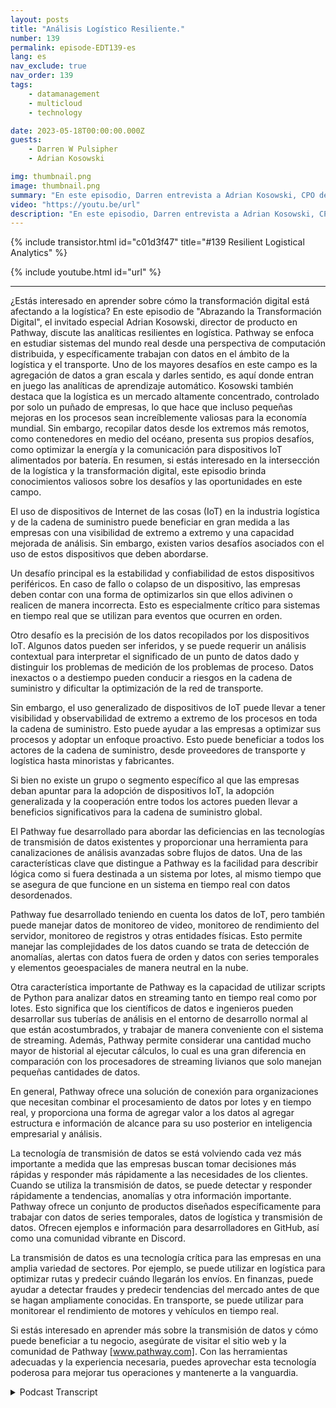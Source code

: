 ```yaml
---
layout: posts
title: "Análisis Logístico Resiliente."
number: 139
permalink: episode-EDT139-es
lang: es
nav_exclude: true
nav_order: 139
tags:
    - datamanagement
    - multicloud
    - technology

date: 2023-05-18T00:00:00.000Z
guests:
    - Darren W Pulsipher
    - Adrian Kosowski

img: thumbnail.png
image: thumbnail.png
summary: "En este episodio, Darren entrevista a Adrian Kosowski, CPO de Pathway, sobre su capacidad única para manejar datos logísticos desde el borde en entornos DDIL con análisis en tiempo real."
video: "https://youtu.be/url"
description: "En este episodio, Darren entrevista a Adrian Kosowski, CPO de Pathway, sobre su capacidad única para manejar datos logísticos desde el borde en entornos DDIL con análisis en tiempo real."
---
```


<div>
{% include transistor.html id="c01d3f47" title="#139 Resilient Logistical Analytics" %}

{% include youtube.html id="url" %}
</div>

---

¿Estás interesado en aprender sobre cómo la transformación digital está afectando a la logística? En este episodio de "Abrazando la Transformación Digital", el invitado especial Adrian Kosowski, director de producto en Pathway, discute las analíticas resilientes en logística. Pathway se enfoca en estudiar sistemas del mundo real desde una perspectiva de computación distribuida, y específicamente trabajan con datos en el ámbito de la logística y el transporte. Uno de los mayores desafíos en este campo es la agregación de datos a gran escala y darles sentido, es aquí donde entran en juego las analíticas de aprendizaje automático. Kosowski también destaca que la logística es un mercado altamente concentrado, controlado por solo un puñado de empresas, lo que hace que incluso pequeñas mejoras en los procesos sean increíblemente valiosas para la economía mundial. Sin embargo, recopilar datos desde los extremos más remotos, como contenedores en medio del océano, presenta sus propios desafíos, como optimizar la energía y la comunicación para dispositivos IoT alimentados por batería. En resumen, si estás interesado en la intersección de la logística y la transformación digital, este episodio brinda conocimientos valiosos sobre los desafíos y las oportunidades en este campo.

El uso de dispositivos de Internet de las cosas (IoT) en la industria logística y de la cadena de suministro puede beneficiar en gran medida a las empresas con una visibilidad de extremo a extremo y una capacidad mejorada de análisis. Sin embargo, existen varios desafíos asociados con el uso de estos dispositivos que deben abordarse.

Un desafío principal es la estabilidad y confiabilidad de estos dispositivos periféricos. En caso de fallo o colapso de un dispositivo, las empresas deben contar con una forma de optimizarlos sin que ellos adivinen o realicen de manera incorrecta. Esto es especialmente crítico para sistemas en tiempo real que se utilizan para eventos que ocurren en orden.

Otro desafío es la precisión de los datos recopilados por los dispositivos IoT. Algunos datos pueden ser inferidos, y se puede requerir un análisis contextual para interpretar el significado de un punto de datos dado y distinguir los problemas de medición de los problemas de proceso. Datos inexactos o a destiempo pueden conducir a riesgos en la cadena de suministro y dificultar la optimización de la red de transporte.

Sin embargo, el uso generalizado de dispositivos de IoT puede llevar a tener visibilidad y observabilidad de extremo a extremo de los procesos en toda la cadena de suministro. Esto puede ayudar a las empresas a optimizar sus procesos y adoptar un enfoque proactivo. Esto puede beneficiar a todos los actores de la cadena de suministro, desde proveedores de transporte y logística hasta minoristas y fabricantes.

Si bien no existe un grupo o segmento específico al que las empresas deban apuntar para la adopción de dispositivos IoT, la adopción generalizada y la cooperación entre todos los actores pueden llevar a beneficios significativos para la cadena de suministro global.

El Pathway fue desarrollado para abordar las deficiencias en las tecnologías de transmisión de datos existentes y proporcionar una herramienta para canalizaciones de análisis avanzadas sobre flujos de datos. Una de las características clave que distingue a Pathway es la facilidad para describir lógica como si fuera destinada a un sistema por lotes, al mismo tiempo que se asegura de que funcione en un sistema en tiempo real con datos desordenados.

Pathway fue desarrollado teniendo en cuenta los datos de IoT, pero también puede manejar datos de monitoreo de video, monitoreo de rendimiento del servidor, monitoreo de registros y otras entidades físicas. Esto permite manejar las complejidades de los datos cuando se trata de detección de anomalías, alertas con datos fuera de orden y datos con series temporales y elementos geoespaciales de manera neutral en la nube.

Otra característica importante de Pathway es la capacidad de utilizar scripts de Python para analizar datos en streaming tanto en tiempo real como por lotes. Esto significa que los científicos de datos e ingenieros pueden desarrollar sus tuberías de análisis en el entorno de desarrollo normal al que están acostumbrados, y trabajar de manera conveniente con el sistema de streaming. Además, Pathway permite considerar una cantidad mucho mayor de historial al ejecutar cálculos, lo cual es una gran diferencia en comparación con los procesadores de streaming livianos que solo manejan pequeñas cantidades de datos.

En general, Pathway ofrece una solución de conexión para organizaciones que necesitan combinar el procesamiento de datos por lotes y en tiempo real, y proporciona una forma de agregar valor a los datos al agregar estructura e información de alcance para su uso posterior en inteligencia empresarial y análisis.

La tecnología de transmisión de datos se está volviendo cada vez más importante a medida que las empresas buscan tomar decisiones más rápidas y responder más rápidamente a las necesidades de los clientes. Cuando se utiliza la transmisión de datos, se puede detectar y responder rápidamente a tendencias, anomalías y otra información importante. Pathway ofrece un conjunto de productos diseñados específicamente para trabajar con datos de series temporales, datos de logística y transmisión de datos. Ofrecen ejemplos e información para desarrolladores en GitHub, así como una comunidad vibrante en Discord.

La transmisión de datos es una tecnología crítica para las empresas en una amplia variedad de sectores. Por ejemplo, se puede utilizar en logística para optimizar rutas y predecir cuándo llegarán los envíos. En finanzas, puede ayudar a detectar fraudes y predecir tendencias del mercado antes de que se hagan ampliamente conocidas. En transporte, se puede utilizar para monitorear el rendimiento de motores y vehículos en tiempo real.

Si estás interesado en aprender más sobre la transmisión de datos y cómo puede beneficiar a tu negocio, asegúrate de visitar el sitio web y la comunidad de Pathway [www.pathway.com]. Con las herramientas adecuadas y la experiencia necesaria, puedes aprovechar esta tecnología poderosa para mejorar tus operaciones y mantenerte a la vanguardia.



<details>
<summary> Podcast Transcript </summary>

<p></p>

</details>
